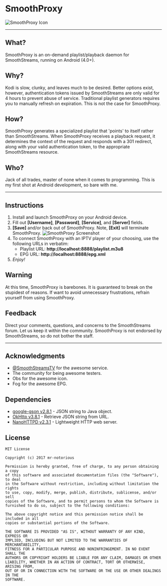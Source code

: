 # SmoothProxy

![SmoothProxy Icon](http://i.imgur.com/cWxIruq.png "Icon courtesy of Obs")

---

## What?
SmoothProxy is an on-demand playlist/playback daemon for SmoothStreams, running on Android (4.0+).

## Why?
Kodi is slow, clunky, and leaves much to be desired. Better options exist, however, authentication tokens issued by SmoothStreams are only valid for 4 hours to prevent abuse of service. Traditional playlist generators requires you to manually refresh on expiration. This is not the case for SmoothProxy.

## How?
SmoothProxy generates a specialized playlist that 'points' to itself rather than SmoothStreams. When SmoothProxy receives a playback request, it determines the context of the request and responds with a 301 redirect, along with your valid authentication token, to the appropriate SmoothStreams resource. 

## Who?
Jack of all trades, master of none when it comes to programming. This is my first shot at Android development, so bare with me.

---

## Instructions
1. Install and launch SmoothProxy on your Android device. 
2. Fill out **[Username]**, **[Password]**, **[Service]**, and **[Server]** fields.
3. **[Save]** and/or back out of SmoothProxy. Note, **[Exit]** will terminate SmoothProxy.
![SmoothProxy Screenshot](https://i.imgur.com/UBUKTPB.png)
4. To connect SmoothProxy with an IPTV player of your choosing, use the following URLs in verbatim:
    * Playlist URL: **http://localhost:8888/playlist.m3u8**
    * EPG URL: **http://localhost:8888/epg.xml**
5. *Enjoy!*

## Warning
At this time, SmoothProxy is barebones. It is guaranteed to break on the stupidest of reasons. If want to avoid unnecessary frustrations, refrain yourself from using SmoothProxy.

## Feedback
Direct your comments, questions, and concerns to the SmoothStreams forum. Let us keep it within the community. SmoothProxy is not endorsed by SmoothStreams, so do not bother the staff.

---

## Acknowledgments
* [@SmoothStreamsTV](https://twitter.com/smoothstreamstv) for the awesome service. 
* The community for being awesome testers.
* Obs for the awesome icon.
* Fog for the awesome EPG.

## Dependencies 
* [google-gson v2.8.1](https://github.com/google/gson) - JSON string to Java object.
* [OkHttp v3.8.1](https://github.com/square/okhttp) - Retrieve JSON string from URL.
* [NanoHTTPD v2.3.1](https://github.com/NanoHttpd/nanohttpd) - Lightweight HTTP web server. 

## License
```
MIT License

Copyright (c) 2017 mr-notorious

Permission is hereby granted, free of charge, to any person obtaining a copy
of this software and associated documentation files (the "Software"), to deal
in the Software without restriction, including without limitation the rights
to use, copy, modify, merge, publish, distribute, sublicense, and/or sell
copies of the Software, and to permit persons to whom the Software is
furnished to do so, subject to the following conditions:

The above copyright notice and this permission notice shall be included in all
copies or substantial portions of the Software.

THE SOFTWARE IS PROVIDED "AS IS", WITHOUT WARRANTY OF ANY KIND, EXPRESS OR
IMPLIED, INCLUDING BUT NOT LIMITED TO THE WARRANTIES OF MERCHANTABILITY,
FITNESS FOR A PARTICULAR PURPOSE AND NONINFRINGEMENT. IN NO EVENT SHALL THE
AUTHORS OR COPYRIGHT HOLDERS BE LIABLE FOR ANY CLAIM, DAMAGES OR OTHER
LIABILITY, WHETHER IN AN ACTION OF CONTRACT, TORT OR OTHERWISE, ARISING FROM,
OUT OF OR IN CONNECTION WITH THE SOFTWARE OR THE USE OR OTHER DEALINGS IN THE
SOFTWARE.
```

